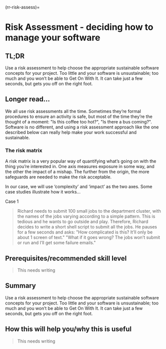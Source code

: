 (rr-risk-assess)=
# Risk Assessment - deciding how to manage your software

## TL;DR
Use a risk assessment to help choose the appropriate sustainable software concepts for your project. Too little and your software is unsustainable; too much and you won’t be able to Get On With It. It can take just a few seconds, but gets you off on the right foot.

## Longer read…
We all use risk assessments all the time. Sometimes they’re formal procedures to ensure an activity is safe, but most of the time they’re the thought of a moment: "Is this coffee too hot?", "Is there a bus coming?". Software is no different, and using a risk assessment approach like the one described below can really help make your work successful and sustainable.

### The risk matrix
A risk matrix is a very popular way of quantifying what’s going on with the thing you’re interested in. One axis measures exposure in some way, and the other the impact of a mishap. The further from the origin, the more safeguards are needed to make the risk acceptable.

In our case, we will use ‘complexity’ and ‘impact’ as the two axes. Some case studies illustrate how it works…

Case 1

> Richard needs to submit 100 small jobs to the department cluster, with the names of the jobs varying according to a simple pattern. This is tedious and he wants to go outside and play. Therefore, Richard decides to write a short shell script to submit all the jobs. He pauses for a few seconds and asks: "How complicated is this? It’ll only be about 1 screen of text." "What if it goes wrong? The jobs won’t submit or run and I’ll get some failure emails."

## Prerequisites/recommended skill level
> This needs writing

## Summary
Use a risk assessment to help choose the appropriate sustainable software concepts for your project. Too little and your software is unsustainable; too much and you won’t be able to Get On With It. It can take just a few seconds, but gets you off on the right foot.

## How this will help you/why this is useful
> This needs writing
